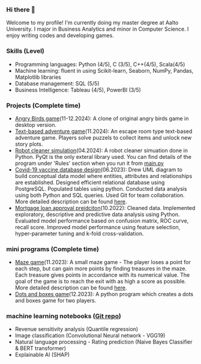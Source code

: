 ### Hi there 👋
Welcome to my profile! I'm currently doing my master degree at Aalto University. I major in Business Analytics and minor in Computer Science. I enjoy writing codes and developing games. 

### Skills (Level)
* Programming languages: Python (4/5), C (3/5), C++(4/5), Scala(4/5)
* Machine learning: fluent in using Scikit-learn, Seaborn, NumPy, Pandas, Matplotlib libraries
* Database management: SQL (5/5)
* Business Intelligence: Tableau (4/5), PowerBI (3/5)
  

### Projects (Complete time)
* [Angry Birds game](https://github.com/xin4869/Angry_Birds)(11-12.2024):
 A clone of original angry birds game in desktop version. 
* [Text-based adventure game](https://github.com/xin4869/escape_room_game_text)(11.2024):
 An escape room type text-based adventure game. Players solve puzzels to collect items and unlock new story plots. 
* [Robot cleaner simulation](https://github.com/xin4869/Robot-cleaner-simulation)(04.2024):
 A robot cleaner simuation done in Python. PyQt is the only exteral library used. You can find details of the program under 'Rules' section when you run it from [main.py](https://github.com/xin4869/Robot-cleaner-simulation/blob/main/main.py)
* [Covid-19 vaccine database design](https://github.com/xin4869/covid-19-vaccine-database-design)(06.2023):
Drew UML diagram to build conceptual data model where entities, attributes and relationships are established. Designed efficient relational database using PostgreSQL. Populated tables using python. Conducted data analysis using both Python and SQL queries. Used Git for team collaboration. More detailed description can be found [here](https://github.com/xin4869/covid-19-vaccine-database-design/blob/eea6e5a8f0fe02da0e7cba669d3d3247a33b1964/README.md).
* [Mortgage loan approval preidciton](https://github.com/xin4869/mortgage-loan-approaval-prediction)(10.2022):
Cleaned data. Implemented exploratory, descriptive and predictive data analysis using Python. Evaluated model performance based on confusion matrix, ROC curve, recall score. Improved model performance using feature selection, hyper-parameter tuning and k-fold cross-validation. 

### mini programs (Complete time)
* [Maze game](https://github.com/xin4869/maze_game)(11.2023):
  A small maze game - The player loses a point for each step, but can gain more points by finding treasures in the maze. Each treasure gives points in accordance with its numerical value. The goal of the game is to reach the exit with as high a score as possible. More detailed description can be found [here](https://github.com/xin4869/maze_game/blob/4347ba7a197b46d4214980da7137bb9dab6e1e7a/README.md).
* [Dots and boxes game](https://github.com/xin4869/Dots-and-Boxes-game)(12.2023):
  A python program which creates a dots and boxes game for two players. 

### machine learning notebooks ([Git repo](https://github.com/xin4869/machine_learning_notebooks))
* Revenue sensitivity analysis (Quantile regression)
* Image classification (Convolutional Neural network - VGG19)
* Natural language processing - Rating prediction (Naive Bayes Classifier & BERT transformer)
* Explainable AI (SHAP)
